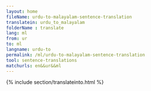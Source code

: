 ```yaml
---
layout: home
fileName: urdu-to-malayalam-sentence-translation
translatein: urdu_to_malayalam
folderName : translate
lang: ml
from: ur
to: ml
langname: urdu-to
permalink: /ml/urdu-to-malayalam-sentence-translation
tool: sentence-translations
matchurls: en&&ur&&ml
---
```

{% include section/translateinto.html %}
